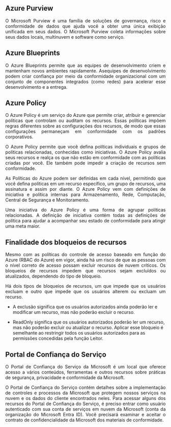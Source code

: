 ## Azure Purview

<p align="justify">O Microsoft Purview é uma família de soluções de governança, risco e conformidade de dados que ajuda você a obter uma única exibição unificada em seus dados. O Microsoft Purview coleta informações sobre seus dados locais, multinuvem e software como serviço.</p>

## Azure Blueprints

<p align="justify">O Azure Blueprints permite que as equipes de desenvolvimento criem e mantenham novos ambientes rapidamente. Asequipes de desenvolvimento podem criar confiança por meio da conformidade organizacional com um conjunto de componentes integrados (como redes) para acelerar esse desenvolvimento e a entrega.</p>

## Azure Policy

<p align="justify">O Azure Policy é um serviço do Azure que permite criar, atribuir e gerenciar políticas que controlam ou auditam os recursos. Essas políticas impõem regras diferentes sobre as configurações dos recursos, de modo que essas configurações permaneçam em conformidade com os padrões corporativos.</p>

<p align="justify">O Azure Policy permite que você defina políticas individuais e grupos de políticas relacionadas, conhecidas como iniciativas. O Azure Policy avalia seus recursos e realça os que não estão em conformidade com as políticas criadas por você. Ele também pode impedir a criação de recursos sem conformidade.</p>

<p align="justify">As Políticas do Azure podem ser definidas em cada nível, permitindo que você defina políticas em um recurso específico, um grupo de recursos, uma assinatura e assim por diante. O Azure Policy vem com definições de iniciativa e política internas para Armazenamento, Rede, Computação, Central de Segurança e Monitoramento.</p>

<p align="justify">Uma iniciativa do Azure Policy é uma forma de agrupar políticas relacionadas. A definição de iniciativa contém todas as definições de política para ajudar a acompanhar seu estado de conformidade para atingir uma meta maior.</p>

## Finalidade dos bloqueios de recursos

<p align="justify">Mesmo com as políticas do controle de acesso baseado em função do Azure (RBAC do Azure) em vigor, ainda há um risco de que as pessoas com o nível correto de acesso possam excluir recursos de nuvem críticos. Os bloqueios de recursos impedem que recursos sejam excluídos ou atualizados, dependendo do tipo de bloqueio.</p>

<p align="justify">Há dois tipos de bloqueios de recursos, um que impede que os usuários excluam e outro que impede que os usuários alterem ou excluam um recurso.</p>

- A exclusão significa que os usuários autorizados ainda poderão ler e modificar um recurso, mas não poderão excluir o recurso.

- ReadOnly significa que os usuários autorizados poderão ler um recurso, mas não poderão excluir ou atualizar o recurso. Aplicar esse bloqueio é semelhante ao restringir todos os usuários autorizados para as permissões concedidas pela função Leitor.

## Portal de Confiança do Serviço

<p align="justify">O Portal de Confiança do Serviço da Microsoft é um local que oferece acesso a vários conteúdos, ferramentas e outros recursos sobre práticas de segurança, privacidade e conformidade da Microsoft.</p>

<p align="justify">O Portal de Confiança do Serviço contém detalhes sobre a implementação de controles e processos da Microsoft que protegem nossos serviços na nuvem e os dados do cliente encontrados neles. Para acessar alguns dos recursos do Portal de Confiança do Serviço, é preciso entrar como usuário autenticado com sua conta de serviços em nuvem da Microsoft (conta da organização do Microsoft Entra ID). Você precisará examinar e aceitar o contrato de confidencialidade da Microsoft dos materiais de conformidade.</p>